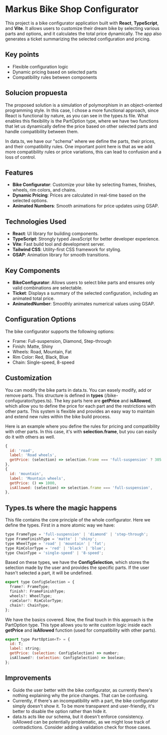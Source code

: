 # Markus Bike Shop Configurator

This project is a bike configurator application built with **React**, **TypeScript**, and **Vite**. It allows users to customize their dream bike by selecting various parts and options, and it calculates the total price dynamically. The app also generates a ticket summarizing the selected configuration and pricing.

## Key points

- Flexible configuration logic
- Dynamic pricing based on selected parts
- Compatibility rules between components

## Solucion propuesta 

The proposed solution is a simulation of polymorphism in an object-oriented programming style. In this case, I chose a more functional approach, since React is functional by nature, as you can see in the types.ts file.
What enables this flexibility is the PartOption type, where we have two functions that let us dynamically define the price based on other selected parts and handle compatibility between them.

In data.ts, we have our "schema" where we define the parts, their prices, and their compatibility rules. One important point here is that as we add more compatibility rules or price variations, this can lead to confusion and a loss of control.

## Features

- **Bike Configurator**: Customize your bike by selecting frames, finishes, wheels, rim colors, and chains.
- **Dynamic Pricing**: Prices are calculated in real-time based on the selected options.
- **Animated Numbers**: Smooth animations for price updates using GSAP.


## Technologies Used

- **React**: UI library for building components.
- **TypeScript**: Strongly typed JavaScript for better developer experience.
- **Vite**: Fast build tool and development server.
- **Tailwind CSS**: Utility-first CSS framework for styling.
- **GSAP**: Animation library for smooth transitions.

## Key Components
- **BikeConfigurator**: Allows users to select bike parts and ensures only valid combinations are selectable.
- **Ticket**: Displays a summary of the selected configuration, including an animated total price.
- **AnimatedNumber**: Smoothly animates numerical values using GSAP.

## Configuration Options
The bike configurator supports the following options:

- Frame: Full-suspension, Diamond, Step-through
- Finish: Matte, Shiny
- Wheels: Road, Mountain, Fat
- Rim Color: Red, Black, Blue
- Chain: Single-speed, 8-speed

## Customization
You can modify the bike parts in data.ts. You can easely modify, add or remove parts. This structure is defined in **types** (/bike-confugurator/types.ts). The key parts here are **getPrice** and **isAllowed**, which allow you to define the price for each part and the restrictions with other parts.
This system is flexible and provides an easy way to maintain and extend new rules within the bike build process.

Here is an example where you define the rules for pricing and compatibility with other parts. In this case, it's with **selection.frame**, but you can easily do it with others as well.

```js
{
  id: 'road',
  label: 'Road wheels',
  getPrice: (selection) => selection.frame === 'full-suspension' ? 305.99 : 1650.05,
},
{
  id: 'mountain',
  label: 'Mountain wheels',
  getPrice: () => 1000,
  isAllowed: (selection) => selection.frame === 'full-suspension',
},
```

## Types.ts where the magic happens

This file contains the core principle of the whole configurator. Here we define the types. First in a more atomic way we have:

```js
type FrameType = 'full-suspension' | 'diamond' | 'step-through';
type FrameFinishType = 'matte' | 'shiny';
type WheelType = 'road' | 'mountain' | 'fat';
type RimColorType = 'red' | 'black' | 'blue';
type ChainType = 'single-speed' | '8-speed';
```

Based on these types, we have the **ConfigSelection**, which stores the selection made by the user and provides the specific parts. If the user hasn't selected a part, it will be undefined.

```js
export type ConfigSelection = {
  frame?: FrameType;
  finish?: FrameFinishType;
  wheels?: WheelType;
  rimColor?: RimColorType;
  chain?: ChainType;
};
```

We have the basics covered. Now, the final touch in this approach is the PartOption type. This type allows you to write custom logic inside each **getPrice** and **isAllowed** function (used for compatibility with other parts).

```js
export type PartOption<T> = {
  id: T;
  label: string;
  getPrice: (selection: ConfigSelection) => number;
  isAllowed?: (selection: ConfigSelection) => boolean;
};
```

## Improvements

- Guide the user better with the bike configurator, as currently there's nothing explaining why the price changes. That can be confusing.
- Currently, if there's an incompatibility with a part, the bike configurator simply doesn't show it. To be more transparent and user-friendly, it's better to disable the option rather than hide it.
- data.ts acts like our schema, but it doesn't enforce consistency. isAllowed can be potentially problematic, as we might lose track of contradictions. Consider adding a validation check for those cases.
